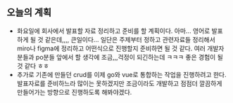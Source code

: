 ## 오늘의 계획
- 화요일에 회사에서 발표할 자료 정리하고 준비를 할 계획이다. 아마... 영어로 발표하게 될 것 같은데,,,, 큰일이다... 일단은 주제부터 정하고 관련자료들 정리해서 miro나 figma에 정리하고 어떤식으로 진행할지 준비하면 될 것 같다. 여러 개발자분들과 po분들 앞에서 할 생각에 조금,,,걱정이 되긴하는데 ㅋㅋㅋ 좋은 경험이 될 것 같다 ㅎㅎ
- 추가로 기존에 만들던 crud를 이제 go와 vue로 통합하는 작업을 진행하려고 한다. 발표자료를 준비하느라 많이는 못하겠지만 조금이라도 개발하고 점점더 깔끔하게 만들어가는 방향으로 진행하도록 해봐야겠다. 

